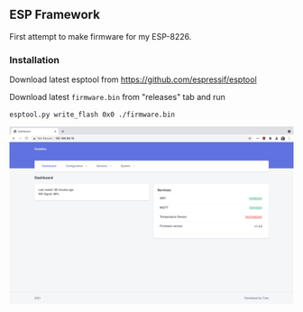 ## ESP Framework

First attempt to make firmware for my ESP-8226.

### Installation 
Download latest esptool from https://github.com/espressif/esptool

Download latest `firmware.bin` from "releases" tab and run 

```
esptool.py write_flash 0x0 ./firmware.bin
```

![Alt text](.github/shot_1.png?raw=true "Screenshot")